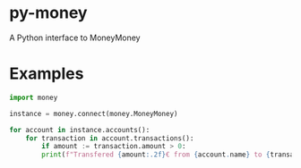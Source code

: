 # py-money

A Python interface to MoneyMoney

# Examples

```py
import money

instance = money.connect(money.MoneyMoney)

for account in instance.accounts():
    for transaction in account.transactions():
        if amount := transaction.amount > 0:
	    print(f"Transfered {amount:.2f}€ from {account.name} to {transaction.payee})
```
